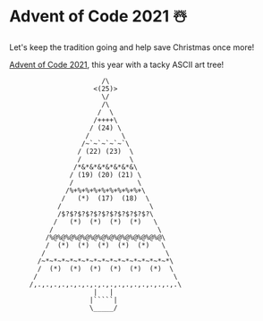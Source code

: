 # Advent of Code 2021 ☃️

Let's keep the tradition going and help save Christmas once more!

[Advent of Code 2021](https://adventofcode.com/2021), this year with a tacky ASCII art tree!

```
                       /\
                     <(25)>
                       \/
                       /\
                      /  \
                     /++++\
                    / (24) \
                   /        \
                  /~`~`~`~`~`\
                 / (22) (23)  \
                 /            \
                /*&*&*&*&*&*&*&\
               / (19) (20) (21) \
               /                \
              /%+%+%+%+%+%+%+%+%+\
             /   (*)  (17)  (18)  \
            /                      \
            /$?$?$?$?$?$?$?$?$?$?$?\
           /   (*)  (*)  (*)  (*)   \
          /                          \
         /%@%@%@%@%@%@%@%@%@%@%@%@%@%@\
         /  (*)  (*)  (*)  (*)  (*)   \
        /                              \
       /~*~*~*~*~*~*~*~*~*~*~*~*~*~*~*~*\
       /  (*)  (*)  (*)  (*)  (*)  (*)  \
      /                                  \
     /,.,.,.,.,.,.,.,.,.,.,.,.,.,.,.,.,.,.\
                     |   |
                    |`````|
                    \_____/
```
